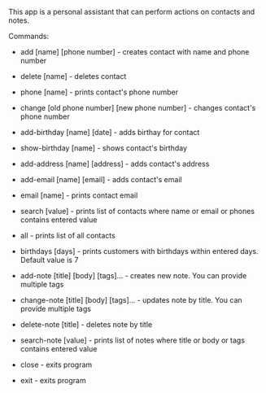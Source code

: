 This app is a personal assistant that can perform actions on contacts and notes.

Commands:
- add [name] [phone number] - creates contact with name and phone number
- delete [name] - deletes contact
- phone [name] - prints contact's phone number 
- change [old phone number] [new phone number] - changes contact's phone number
- add-birthday [name] [date] - adds birthay for contact
- show-birthday [name] - shows contact's birthday
- add-address [name] [address] - adds contact's address
- add-email [name] [email] - adds contact's email
- email [name] - prints contact email
- search [value] - prints list of contacts where name or email or phones contains entered value
- all - prints list of all contacts
- birthdays [days] - prints customers with birthdays within entered days. Default value is 7 

- add-note [title] [body] [tags]... - creates new note. You can provide multiple tags
- change-note [title] [body] [tags]... - updates note by title. You can provide multiple tags
- delete-note [title] - deletes note by title
- search-note [value] - prints list of notes where title or body or tags contains entered value

- close - exits program
- exit - exits program